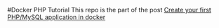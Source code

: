 #Docker PHP Tutorial
This repo is the part of the post [Create your first PHP/MySQL application in docker](http://blog.adnansiddiqi.me/getting-started-with-docker/?utm_source=docker_php_post&utm_medium=github&utm_campaign=c_docker_php_post)